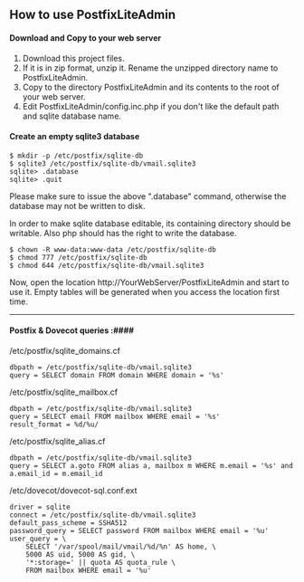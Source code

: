 ## How to use PostfixLiteAdmin ##

#### Download and Copy to your web server ####

 1. Download this project files.
 2. If it is in zip format, unzip it. Rename the unzipped directory name to PostfixLiteAdmin.
 3. Copy to the directory PostfixLiteAdmin and its contents  to the root of your web server.
 4. Edit PostfixLiteAdmin/config.inc.php if you don't like the default path and sqlite database name.


#### Create an empty sqlite3 database ####
	$ mkdir -p /etc/postfix/sqlite-db
	$ sqlite3 /etc/postfix/sqlite-db/vmail.sqlite3
	sqlite> .database
	sqlite> .quit

Please make sure to issue the above ".database" command, otherwise the database may not be written to disk. 

In order to make sqlite database editable, its containing directory should be writable. Also php should has the right to write the database.
	
	$ chown -R www-data:www-data /etc/postfix/sqlite-db
	$ chmod 777 /etc/postfix/sqlite-db
	$ chmod 644 /etc/postfix/sqlite-db/vmail.sqlite3


Now, open the location http://YourWebServer/PostfixLiteAdmin and start to use it. Empty tables will be generated when you access the location first time.
	


----------


#### Postfix & Dovecot queries :####
/etc/postfix/sqlite_domains.cf

	dbpath = /etc/postfix/sqlite-db/vmail.sqlite3
	query = SELECT domain FROM domain WHERE domain = '%s'

/etc/postfix/sqlite_mailbox.cf

	dbpath = /etc/postfix/sqlite-db/vmail.sqlite3
	query = SELECT email FROM mailbox WHERE email = '%s'
	result_format = %d/%u/

/etc/postfix/sqlite_alias.cf

	dbpath = /etc/postfix/sqlite-db/vmail.sqlite3
	query = SELECT a.goto FROM alias a, mailbox m WHERE m.email = '%s' and a.email_id = m.email_id

/etc/dovecot/dovecot-sql.conf.ext

	driver = sqlite
	connect = /etc/postfix/sqlite-db/vmail.sqlite3
	default_pass_scheme = SSHA512
	password_query = SELECT password FROM mailbox WHERE email = '%u'
	user_query = \
		SELECT '/var/spool/mail/vmail/%d/%n' AS home, \
		5000 AS uid, 5000 AS gid, \
		'*:storage=' || quota AS quota_rule \
		FROM mailbox WHERE email = '%u'
